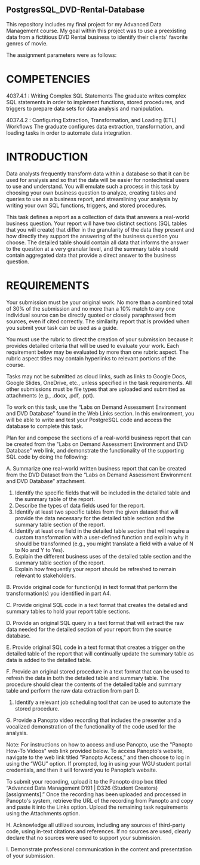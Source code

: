 ## PostgresSQL_DVD-Rental-Database
This repository includes my final project for my Advanced Data Management course. My goal within this project was to use a preexisting data from a fictitious DVD Rental business to identify their clients' favorite genres of movie.

The assignment parameters were as follows:

# COMPETENCIES
4037.4.1 : Writing Complex SQL Statements
The graduate writes complex SQL statements in order to implement functions, stored procedures, and triggers to prepare data sets for data analysis and manipulation.

4037.4.2 : Configuring Extraction, Transformation, and Loading (ETL) Workflows
The graduate configures data extraction, transformation, and loading tasks in order to automate data integration.

# INTRODUCTION
Data analysts frequently transform data within a database so that it can be used for analysis and so that the data will be easier for nontechnical users to use and understand. You will emulate such a process in this task by choosing your own business question to analyze, creating tables and queries to use as a business report, and streamlining your analysis by writing your own SQL functions, triggers, and stored procedures.

This task defines a report as a collection of data that answers a real-world business question. Your report will have two distinct sections (SQL tables that you will create) that differ in the granularity of the data they present and how directly they support the answering of the business question you choose. The detailed table should contain all data that informs the answer to the question at a very granular level, and the summary table should contain aggregated data that provide a direct answer to the business question.

# REQUIREMENTS
Your submission must be your original work. No more than a combined total of 30% of the submission and no more than a 10% match to any one individual source can be directly quoted or closely paraphrased from sources, even if cited correctly. The similarity report that is provided when you submit your task can be used as a guide.

You must use the rubric to direct the creation of your submission because it provides detailed criteria that will be used to evaluate your work. Each requirement below may be evaluated by more than one rubric aspect. The rubric aspect titles may contain hyperlinks to relevant portions of the course.

Tasks may not be submitted as cloud links, such as links to Google Docs, Google Slides, OneDrive, etc., unless specified in the task requirements. All other submissions must be file types that are uploaded and submitted as attachments (e.g., .docx, .pdf, .ppt).

To work on this task, use the “Labs on Demand Assessment Environment and DVD Database” found in the Web Links section. In this environment, you will be able to write and test your PostgreSQL code and access the database to complete this task.

Plan for and compose the sections of a real-world business report that can be created from the "Labs on Demand Assessment Environment and DVD Database" web link, and demonstrate the functionality of the supporting SQL code by doing the following:

A.  Summarize one real-world written business report that can be created from the DVD Dataset from the “Labs on Demand Assessment Environment and DVD Database” attachment.
1.  Identify the specific fields that will be included in the detailed table and the summary table of the report.
2.  Describe the types of data fields used for the report.
3.  Identify at least two specific tables from the given dataset that will provide the data necessary for the detailed table section and the summary table section of the report.
4.  Identify at least one field in the detailed table section that will require a custom transformation with a user-defined function and explain why it should be transformed (e.g., you might translate a field with a value of N to No and Y to Yes).
5.  Explain the different business uses of the detailed table section and the summary table section of the report.
6.  Explain how frequently your report should be refreshed to remain relevant to stakeholders.

B.  Provide original code for function(s) in text format that perform the transformation(s) you identified in part A4.

C.  Provide original SQL code in a text format that creates the detailed and summary tables to hold your report table sections.

D.  Provide an original SQL query in a text format that will extract the raw data needed for the detailed section of your report from the source database.

E.  Provide original SQL code in a text format that creates a trigger on the detailed table of the report that will continually update the summary table as data is added to the detailed table.

F.  Provide an original stored procedure in a text format that can be used to refresh the data in both the detailed table and summary table. The procedure should clear the contents of the detailed table and summary table and perform the raw data extraction from part D.
1.  Identify a relevant job scheduling tool that can be used to automate the stored procedure.

G.  Provide a Panopto video recording that includes the presenter and a vocalized demonstration of the functionality of the code used for the analysis.

Note: For instructions on how to access and use Panopto, use the "Panopto How-To Videos" web link provided below. To access Panopto's website, navigate to the web link titled "Panopto Access," and then choose to log in using the “WGU” option. If prompted, log in using your WGU student portal credentials, and then it will forward you to Panopto’s website.

To submit your recording, upload it to the Panopto drop box titled “Advanced Data Management D191 | D326 (Student Creators) [assignments].” Once the recording has been uploaded and processed in Panopto's system, retrieve the URL of the recording from Panopto and copy and paste it into the Links option. Upload the remaining task requirements using the Attachments option.

H.  Acknowledge all utilized sources, including any sources of third-party code, using in-text citations and references. If no sources are used, clearly declare that no sources were used to support your submission.

I.  Demonstrate professional communication in the content and presentation of your submission.
